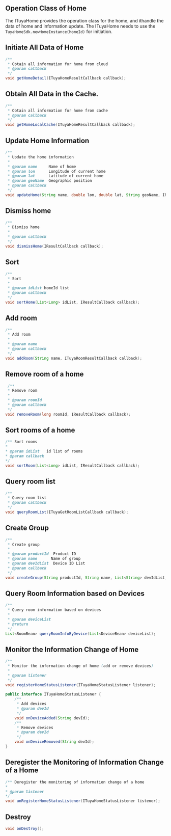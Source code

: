 ## Operation Class of Home

The ITuyaHome provides the operation class for the home, and ithandle the data of home and information update.  The ITuyaHome needs to use the `TuyaHomeSdk.newHomeInstance(homeId)` for initiation. 

## **Initiate All Data of Home**
```java
/**
 * Obtain all information for home from cloud
 * @param callback
 */
void getHomeDetail(ITuyaHomeResultCallback callback);
```
## Obtain All Data in the Cache.
```java
/**
 * Obtain all information for home from cache
 * @param callback
 */
void getHomeLocalCache(ITuyaHomeResultCallback callback);
```
## Update Home Information
```java
/**
 * Update the home information
 *
 * @param name     Name of home
 * @param lon      Longitude of current home
 * @param lat      Latitude of current home
 * @param geoName  Geographic position
 * @param callback
 */
void updateHome(String name, double lon, double lat, String geoName, IResultCallback callback);
```
## Dismiss home
```java
/**
 * Dismiss home
 *
 * @param callback
 */
void dismissHome(IResultCallback callback);
```

## Sort
```java
/**
 * Sort
 *
 * @param idList homeId list 
 * @param callback
 */
void sortHome(List<Long> idList, IResultCallback callback);
```
## Add room
```java
/**
 * Add room
 *
 * @param name
 * @param callback
 */
void addRoom(String name, ITuyaRoomResultCallback callback);
```
## Remove room of a home
```java
 /**
 * Remove room
 *
 * @param roomId
 * @param callback
 */
void removeRoom(long roomId, IResultCallback callback);

```

## Sort rooms of a home
```java
/** Sort rooms
*
* @param idList   id list of rooms
* @param callback
*/
void sortRoom(List<Long> idList, IResultCallback callback);
```
## Query room list
```java
/**
 * Query room list
 * @param callback
 */
void queryRoomList(ITuyaGetRoomListCallback callback);
```
## Create Group
```java
/**
 * Create group
 *
 * @param productId  Product ID
 * @param name      Name of group
 * @param devIdList  Device ID List
 * @param callback
 */
void createGroup(String productId, String name, List<String> devIdList, final ITuyaResultCallback<Long> callback);
```
## Query Room Information based on Devices
```java
/**
 * Query room information based on devices
 *
 * @param deviceList
 * @return
 */
List<RoomBean> queryRoomInfoByDevice(List<DeviceBean> deviceList);
```
## Monitor the Information Change of Home
```java
/**
 * Monitor the information change of home (add or remove devices)
 *
 * @param listener
 */
void registerHomeStatusListener(ITuyaHomeStatusListener listener); 
   
public interface ITuyaHomeStatusListener {
    /**
     * Add devices
     * @param devId
     */
    void onDeviceAdded(String devId);
    /**
     * Remove devices
     * @param devId
     */
    void onDeviceRemoved(String devId);
}
```
## Deregister the Monitoring of Information Change of a Home
```java
/** Deregister the monitoring of information change of a home
*
* @param listener
*/
void unRegisterHomeStatusListener(ITuyaHomeStatusListener listener);
```
## Destroy
```java
void onDestroy();
```